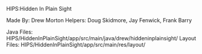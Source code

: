 HIPS:Hidden In Plain Sight

Made By: Drew Morton
Helpers: Doug Skidmore, Jay Fenwick, Frank Barry

Java Files: HIPS/HiddenInPlainSight/app/src/main/java/drew/hiddeninplainsight/
Layout Files: HIPS/HiddenInPlainSight/app/src/main/res/layout/
